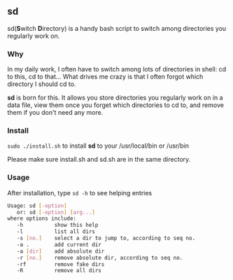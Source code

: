 ## sd
sd(**S**witch **D**irectory) is a handy bash script to switch among directories you regularly work on.

### Why

In my daily work, I often have to switch among lots of directories in shell: cd to this, cd to that... What drives me crazy is that I often forgot which directory I should cd to. 

**sd** is born for this. It allows you store directories you regularly work on in a data file, view them once you forget which directories to cd to, and remove them if you don't need any more.

### Install

`sudo ./install.sh` to install **sd** to your /usr/local/bin or /usr/bin

Please make sure install.sh and sd.sh are in the same directory.

### Usage

After installation, type `sd -h` to see helping entries

```bash
Usage: sd [-option]
   or: sd [-option] [arg...]
where options include:
   -h          show this help
   -l          list all dirs
   -s [no.]    select a dir to jump to, according to seq no.
   -a .        add current dir
   -a [dir]    add absolute dir
   -r [no.]    remove absolute dir, according to seq no.
   -rf         remove fake dirs
   -R          remove all dirs

```
